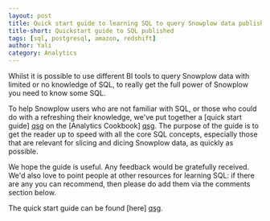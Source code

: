 ```yaml
---
layout: post
title: Quick start guide to learning SQL to query Snowplow data published
title-short: Quickstart guide to SQL published
tags: [sql, postgresql, amazon, redshift]
author: Yali
category: Analytics
---
```


Whilst it is possible to use different BI tools to query Snowplow data with limited or no knowledge of SQL, to really get the full power of Snowplow you need to know some SQL.

To help Snowplow users who are not familiar with SQL, or those who could do with a refreshing their knowledge, we've put together a [quick start guide] [qsg] on the [Analytics Cookbook] [qsg]. The purpose of the guide is to get the reader up to speed with all the core SQL concepts, especially those that are relevant for slicing and dicing Snowplow data, as quickly as possible.

We hope the guide is useful. Any feedback would be gratefully received. We'd also love to point people at other resources for learning SQL: if there are any you can recommend, then please do add them via the comments section below.

The quick start guide can be found [here] [qsg].

[qsg]: /analytics/tools-and-techniques/beginners-guide-to-using-sql-to-query-snowplow-data.html
